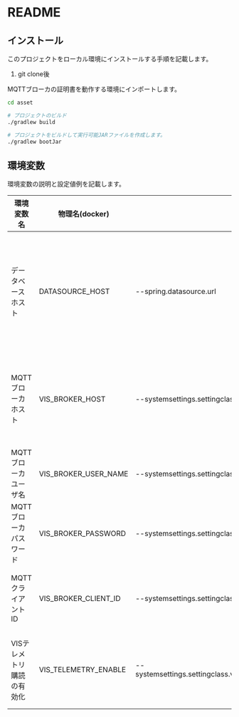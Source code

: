 # README

## インストール

このプロジェクトをローカル環境にインストールする手順を記載します。

1. git clone後

MQTTブローカの証明書を動作する環境にインポートします。

```bash
cd asset

# プロジェクトのビルド
./gradlew build  

# プロジェクトをビルドして実行可能JARファイルを作成します。
./gradlew bootJar
```

## 環境変数

環境変数の説明と設定値例を記載します。

| 環境変数名                             | 物理名(docker)              | 環境変数名                                                                 | 説明                                           | 設定値例                             |
|----------------------------------------|-----------------------------|----------------------------------------------------------------------------|------------------------------------------------|--------------------------------------|
| データベースホスト                     | DATASOURCE_HOST             | --spring.datasource.url                                                    | DBの接続先です。接続先ホスト名指定してください | db                                   |
| MQTTブローカホスト                     | VIS_BROKER_HOST             | --systemsettings.settingclass.visConnectInfo.brokerUrl                     | MQTTの接続先です。URLのみ指定可能です          | ssl://mqtt.{接続先情報}:{ポート番号} |
| MQTTブローカユーザ名                   | VIS_BROKER_USER_NAME        | --systemsettings.settingclass.visConnectInfo.userName                      | MQTTのユーザ名です                             | admin                                |
| MQTTブローカパスワード                 | VIS_BROKER_PASSWORD         | --systemsettings.settingclass.visConnectInfo.password                      | MQTTのパスワードです                           | ー                                   |
| MQTTクライアントID                     | VIS_BROKER_CLIENT_ID        | --systemsettings.settingclass.visConnectInfo.clientId                      | MQTTのクライアントIDです                       | mqttDroneportServiceClientDc         |
| VISテレメトリ購読の有効化              | VIS_TELEMETRY_ENABLE        | --systemsettings.settingclass.visConnectInfo.enableSubscribeTelemetryInfo  | VISテレメトリ購読の有効化です                  | true                                 |
